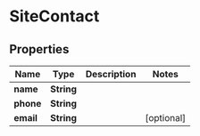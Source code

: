 

# SiteContact

## Properties

Name | Type | Description | Notes
------------ | ------------- | ------------- | -------------
**name** | **String** |  | 
**phone** | **String** |  | 
**email** | **String** |  |  [optional]



